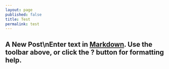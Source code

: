 ```yaml
---
layout: page
published: false
title: Test
permalink: test
---
```


## A New Post\nEnter text in [Markdown](http://daringfireball.net/projects/markdown/). Use the toolbar above, or click the **?** button for formatting help.